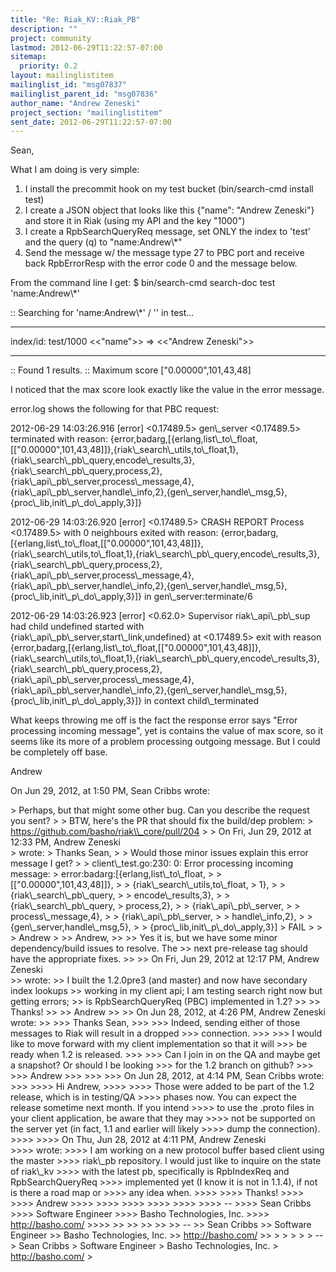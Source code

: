 ```yaml
---
title: "Re: Riak_KV::Riak_PB"
description: ""
project: community
lastmod: 2012-06-29T11:22:57-07:00
sitemap:
  priority: 0.2
layout: mailinglistitem
mailinglist_id: "msg07837"
mailinglist_parent_id: "msg07836"
author_name: "Andrew Zeneski"
project_section: "mailinglistitem"
sent_date: 2012-06-29T11:22:57-07:00
---
```



Sean,

What I am doing is very simple:

1. I install the precommit hook on my test bucket (bin/search-cmd install test)
2. I create a JSON object that looks like this {"name": "Andrew Zeneski"} and 
store it in Riak (using my API and the key "1000")
3. I create a RpbSearchQueryReq message, set ONLY the index to 'test' and the 
query (q) to "name:Andrew\\*"
4. Send the message w/ the message type 27 to PBC port and receive back 
RpbErrorResp with the error code 0 and the message below.

From the command line I get:
$ bin/search-cmd search-doc test 'name:Andrew\\*'

 :: Searching for 'name:Andrew\\*' / '' in test...

------------------------------

index/id: test/1000
&lt;&lt;"name"&gt;&gt; =&gt; &lt;&lt;"Andrew Zeneski"&gt;&gt;

------------------------------

 :: Found 1 results.
 :: Maximum score ["0.00000",101,43,48] 

I noticed that the max score look exactly like the value in the error message.

error.log shows the following for that PBC request:

2012-06-29 14:03:26.916 [error] &lt;0.17489.5&gt; gen\\_server &lt;0.17489.5&gt; terminated 
with reason: 
{error,badarg,[{erlang,list\\_to\\_float,[["0.00000",101,43,48]]},{riak\\_search\\_utils,to\\_float,1},{riak\\_search\\_pb\\_query,encode\\_results,3},{riak\\_search\\_pb\\_query,process,2},{riak\\_api\\_pb\\_server,process\\_message,4},{riak\\_api\\_pb\\_server,handle\\_info,2},{gen\\_server,handle\\_msg,5},{proc\\_lib,init\\_p\\_do\\_apply,3}]}

2012-06-29 14:03:26.920 [error] &lt;0.17489.5&gt; CRASH REPORT Process &lt;0.17489.5&gt; 
with 0 neighbours exited with reason: 
{error,badarg,[{erlang,list\\_to\\_float,[["0.00000",101,43,48]]},{riak\\_search\\_utils,to\\_float,1},{riak\\_search\\_pb\\_query,encode\\_results,3},{riak\\_search\\_pb\\_query,process,2},{riak\\_api\\_pb\\_server,process\\_message,4},{riak\\_api\\_pb\\_server,handle\\_info,2},{gen\\_server,handle\\_msg,5},{proc\\_lib,init\\_p\\_do\\_apply,3}]}
 in gen\\_server:terminate/6

2012-06-29 14:03:26.923 [error] &lt;0.62.0&gt; Supervisor riak\\_api\\_pb\\_sup had child 
undefined started with {riak\\_api\\_pb\\_server,start\\_link,undefined} at &lt;0.17489.5&gt; 
exit with reason 
{error,badarg,[{erlang,list\\_to\\_float,[["0.00000",101,43,48]]},{riak\\_search\\_utils,to\\_float,1},{riak\\_search\\_pb\\_query,encode\\_results,3},{riak\\_search\\_pb\\_query,process,2},{riak\\_api\\_pb\\_server,process\\_message,4},{riak\\_api\\_pb\\_server,handle\\_info,2},{gen\\_server,handle\\_msg,5},{proc\\_lib,init\\_p\\_do\\_apply,3}]}
 in context child\\_terminated


What keeps throwing me off is the fact the response error says "Error 
processing incoming message", yet is contains the value of max score, so it 
seems like its more of a problem processing outgoing message. But I could be 
completely off base.

Andrew

On Jun 29, 2012, at 1:50 PM, Sean Cribbs wrote:

&gt; Perhaps, but that might some other bug. Can you describe the request you sent?
&gt; 
&gt; BTW, here's the PR that should fix the build/dep problem: 
&gt; https://github.com/basho/riak\\_core/pull/204
&gt; 
&gt; On Fri, Jun 29, 2012 at 12:33 PM, Andrew Zeneski  
&gt; wrote:
&gt; Thanks Sean, 
&gt; 
&gt; Would those minor issues explain this error message I get?
&gt; 
&gt; client\\_test.go:230: 0: Error processing incoming message: 
&gt; error:badarg:[{erlang,list\\_to\\_float,
&gt; 
&gt; [["0.00000",101,43,48]]},
&gt; 
&gt; {riak\\_search\\_utils,to\\_float,
&gt; 1},
&gt; 
&gt; {riak\\_search\\_pb\\_query,
&gt; 
&gt; encode\\_results,3},
&gt; 
&gt; {riak\\_search\\_pb\\_query,
&gt; process,2},
&gt; 
&gt; {riak\\_api\\_pb\\_server,
&gt; 
&gt; process\\_message,4},
&gt; 
&gt; {riak\\_api\\_pb\\_server,
&gt; 
&gt; handle\\_info,2},
&gt; 
&gt; {gen\\_server,handle\\_msg,5},
&gt; 
&gt; {proc\\_lib,init\\_p\\_do\\_apply,3}]
&gt; FAIL
&gt; 
&gt; 
&gt; Andrew
&gt; 
&gt;&gt; Andrew,
&gt;&gt; 
&gt;&gt; Yes it is, but we have some minor dependency/build issues to resolve. The 
&gt;&gt; next pre-release tag should have the appropriate fixes.
&gt;&gt; 
&gt;&gt; On Fri, Jun 29, 2012 at 12:17 PM, Andrew Zeneski  
&gt;&gt; wrote:
&gt;&gt; I built the 1.2.0pre3 (and master) and now have secondary index lookups 
&gt;&gt; working in my client api; I am testing search right now but getting errors; 
&gt;&gt; is RpbSearchQueryReq (PBC) implemented in 1.2?
&gt;&gt; 
&gt;&gt; Thanks!
&gt;&gt; 
&gt;&gt; Andrew
&gt;&gt; 
&gt;&gt; On Jun 28, 2012, at 4:26 PM, Andrew Zeneski wrote:
&gt;&gt; 
&gt;&gt;&gt; Thanks Sean, 
&gt;&gt;&gt; 
&gt;&gt;&gt; Indeed, sending either of those messages to Riak will result in a dropped 
&gt;&gt;&gt; connection. 
&gt;&gt;&gt; 
&gt;&gt;&gt; I would like to move forward with my client implementation so that it will 
&gt;&gt;&gt; be ready when 1.2 is released. 
&gt;&gt;&gt; 
&gt;&gt;&gt; Can I join in on the QA and maybe get a snapshot? Or should I be looking 
&gt;&gt;&gt; for the 1.2 branch on github?
&gt;&gt;&gt; 
&gt;&gt;&gt; Andrew
&gt;&gt;&gt; 
&gt;&gt;&gt; 
&gt;&gt;&gt; On Jun 28, 2012, at 4:14 PM, Sean Cribbs  wrote:
&gt;&gt;&gt; 
&gt;&gt;&gt;&gt; Hi Andrew,
&gt;&gt;&gt;&gt; 
&gt;&gt;&gt;&gt; Those were added to be part of the 1.2 release, which is in testing/QA 
&gt;&gt;&gt;&gt; phases now. You can expect the release sometime next month. If you intend 
&gt;&gt;&gt;&gt; to use the .proto files in your client application, be aware that they may 
&gt;&gt;&gt;&gt; not be supported on the server yet (in fact, 1.1 and earlier will likely 
&gt;&gt;&gt;&gt; dump the connection).
&gt;&gt;&gt;&gt; 
&gt;&gt;&gt;&gt; On Thu, Jun 28, 2012 at 4:11 PM, Andrew Zeneski  
&gt;&gt;&gt;&gt; wrote:
&gt;&gt;&gt;&gt; I am working on a new protocol buffer based client using the master 
&gt;&gt;&gt;&gt; riak\\_pb repository. I would just like to inquire on the state of riak\\_kv 
&gt;&gt;&gt;&gt; with the latest pb, specifically is RpbIndexReq and RpbSearchQueryReq 
&gt;&gt;&gt;&gt; implemented yet (I know it is not in 1.1.4), if not is there a road map or 
&gt;&gt;&gt;&gt; any idea when.
&gt;&gt;&gt;&gt; 
&gt;&gt;&gt;&gt; Thanks!
&gt;&gt;&gt;&gt; 
&gt;&gt;&gt;&gt; Andrew
&gt;&gt;&gt;&gt; 
&gt;&gt;&gt;&gt; 
&gt;&gt;&gt;&gt; 
&gt;&gt;&gt;&gt; 
&gt;&gt;&gt;&gt; 
&gt;&gt;&gt;&gt; -- 
&gt;&gt;&gt;&gt; Sean Cribbs 
&gt;&gt;&gt;&gt; Software Engineer
&gt;&gt;&gt;&gt; Basho Technologies, Inc.
&gt;&gt;&gt;&gt; http://basho.com/
&gt;&gt;&gt;&gt; 
&gt;&gt; 
&gt;&gt; 
&gt;&gt; 
&gt;&gt; 
&gt;&gt; -- 
&gt;&gt; Sean Cribbs 
&gt;&gt; Software Engineer
&gt;&gt; Basho Technologies, Inc.
&gt;&gt; http://basho.com/
&gt;&gt; 
&gt; 
&gt; 
&gt; 
&gt; 
&gt; -- 
&gt; Sean Cribbs 
&gt; Software Engineer
&gt; Basho Technologies, Inc.
&gt; http://basho.com/
&gt; 

